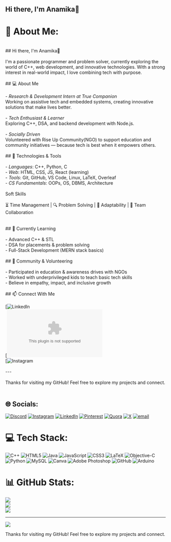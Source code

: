 
## Hi there, I'm Anamika👋

# 💫 About Me:
<br>## Hi there, I'm Anamika👋<br><br>I'm a passionate programmer and problem solver, currently exploring the world of C++, web development, and innovative technologies. With a strong interest in real-world impact, I love combining tech with purpose.<br><br>## 💻 About Me<br><br>- *Research & Development Intern at True Companion*  <br>  Working on assistive tech and embedded systems, creating innovative solutions that make lives better.<br><br>- *Tech Enthusiast & Learner*  <br>  Exploring C++, DSA, and backend development with Node.js.<br><br>- *Socially Driven*  <br>  Volunteered with Rise Up Community(NGO) to support education and community initiatives — because tech is best when it empowers others.<br><br>## 🔧 Technologies & Tools<br><br>- *Languages*: C++, Python, C<br>- *Web*: HTML, CSS, JS, React (learning)<br>- *Tools*: Git, GitHub, VS Code, Linux, LaTeX, Overleaf<br>- *CS Fundamentals*: OOPs, OS, DBMS, Architecture<br><br>  Soft Skills<br>  <br>⏳ Time Management | 🔍 Problem Solving | 🔄 Adaptability | 🤝 Team Collaboration<br><br><br>## 🌱 Currently Learning<br><br>- Advanced C++ & STL<br>- DSA for placements & problem solving<br>- Full-Stack Development (MERN stack basics)<br><br>## 🤝 Community & Volunteering<br><br>- Participated in education & awareness drives with NGOs<br>- Worked with underprivileged kids to teach basic tech skills<br>- Believe in empathy, impact, and inclusive growth<br><br>## 📫 Connect With Me<br><br>[![LinkedIn](https://www.linkedin.com/in/anamika-pandey-ana/)  <br>[![Email](anamika221105@gmail.com)<br>[![Instagram](https://www.instagram.com/ana_mikka22/?hl=en)<br><br>---<br><br>Thanks for visiting my GitHub! Feel free to explore my projects and connect.<br><br>


## 🌐 Socials:
[![Discord](https://img.shields.io/badge/Discord-%237289DA.svg?logo=discord&logoColor=white)](https://discord.gg/https://discord.com/channels/@me) [![Instagram](https://img.shields.io/badge/Instagram-%23E4405F.svg?logo=Instagram&logoColor=white)](https://instagram.com/ana_mikka22) [![LinkedIn](https://img.shields.io/badge/LinkedIn-%230077B5.svg?logo=linkedin&logoColor=white)](https://linkedin.com/in/anamika-pandey-ana) [![Pinterest](https://img.shields.io/badge/Pinterest-%23E60023.svg?logo=Pinterest&logoColor=white)](https://pinterest.com/anamikaP22) [![Quora](https://img.shields.io/badge/Quora-%23B92B27.svg?logo=Quora&logoColor=white)](https://quora.com/profile/Anamika-815) [![X](https://img.shields.io/badge/X-black.svg?logo=X&logoColor=white)](https://x.com/@Mikka0788) [![email](https://img.shields.io/badge/Email-D14836?logo=gmail&logoColor=white)](mailto:anamika221105@gmail.com) 

# 💻 Tech Stack:
![C++](https://img.shields.io/badge/c++-%2300599C.svg?style=for-the-badge&logo=c%2B%2B&logoColor=white) ![HTML5](https://img.shields.io/badge/html5-%23E34F26.svg?style=for-the-badge&logo=html5&logoColor=white) ![Java](https://img.shields.io/badge/java-%23ED8B00.svg?style=for-the-badge&logo=openjdk&logoColor=white) ![JavaScript](https://img.shields.io/badge/javascript-%23323330.svg?style=for-the-badge&logo=javascript&logoColor=%23F7DF1E) ![CSS3](https://img.shields.io/badge/css3-%231572B6.svg?style=for-the-badge&logo=css3&logoColor=white) ![LaTeX](https://img.shields.io/badge/latex-%23008080.svg?style=for-the-badge&logo=latex&logoColor=white) ![Objective-C](https://img.shields.io/badge/OBJECTIVE--C-%233A95E3.svg?style=for-the-badge&logo=apple&logoColor=white) ![Python](https://img.shields.io/badge/python-3670A0?style=for-the-badge&logo=python&logoColor=ffdd54) ![MySQL](https://img.shields.io/badge/mysql-4479A1.svg?style=for-the-badge&logo=mysql&logoColor=white) ![Canva](https://img.shields.io/badge/Canva-%2300C4CC.svg?style=for-the-badge&logo=Canva&logoColor=white) ![Adobe Photoshop](https://img.shields.io/badge/adobe%20photoshop-%2331A8FF.svg?style=for-the-badge&logo=adobe%20photoshop&logoColor=white) ![GitHub](https://img.shields.io/badge/github-%23121011.svg?style=for-the-badge&logo=github&logoColor=white) ![Arduino](https://img.shields.io/badge/-Arduino-00979D?style=for-the-badge&logo=Arduino&logoColor=white)
# 📊 GitHub Stats:
![](https://github-readme-stats.vercel.app/api?username=AnamikaPandey22&theme=aura_dark&hide_border=false&include_all_commits=false&count_private=false)<br/>
![](https://nirzak-streak-stats.vercel.app/?user=AnamikaPandey22&theme=aura_dark&hide_border=false)<br/>
![](https://github-readme-stats.vercel.app/api/top-langs/?username=AnamikaPandey22&theme=aura_dark&hide_border=false&include_all_commits=false&count_private=false&layout=compact)

---
[![](https://visitcount.itsvg.in/api?id=AnamikaPandey22&icon=0&color=0)](https://visitcount.itsvg.in)

<!-- Proudly created with GPRM ( https://gprm.itsvg.in ) -->

Thanks for visiting my GitHub! Feel free to explore my projects and connect.

